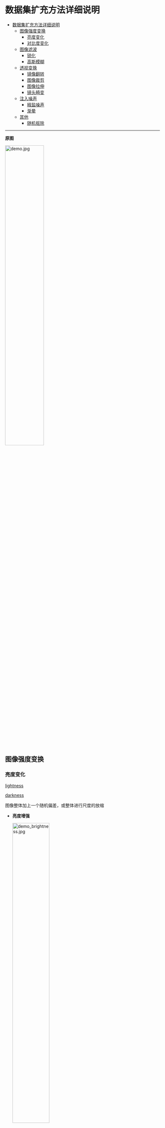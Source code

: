 # 数据集扩充方法详细说明

   * [数据集扩充方法详细说明](#数据集扩充方法详细说明)
      * [图像强度变换](#图像强度变换)
         * [亮度变化](#亮度变化)
         * [对比度变化](#对比度变化)
      * [图像滤波](#图像滤波)
         * [锐化](#锐化)
         * [高斯模糊](#高斯模糊)
      * [透视变换](#透视变换)
         * [镜像翻转](#镜像翻转)
         * [图像裁剪](#图像裁剪)
         * [图像拉伸](#图像拉伸)
         * [镜头畸变](#镜头畸变)
      * [注入噪声](#注入噪声)
         * [椒盐噪声](#椒盐噪声)
         * [渐晕](#渐晕)
      * [其他](#其他)
         * [随机抠除](#随机抠除)

------

**原图**

<img src="https://upload-images.jianshu.io/upload_images/12014150-68b3a00fdc229303.jpg?imageMogr2/auto-orient/strip%7CimageView2/2/w/1240" alt="demo.jpg" width="50%;" />

## 图像强度变换

### 亮度变化

[lightness](https://github.com/doubleZ0108/IDEA-Lab-Summer-Camp/blob/master/src/data-augmentation/lightness.py)

[darkness](https://github.com/doubleZ0108/Data-Augmentation/blob/master/src/darkness.py)

图像整体加上一个随机偏差，或整体进行尺度的放缩

- **亮度增强**

  <img src="https://upload-images.jianshu.io/upload_images/12014150-52ddaafbe5baeb46.jpg?imageMogr2/auto-orient/strip%7CimageView2/2/w/1240" alt="demo_brightness.jpg" width="50%;" />

- **亮度减弱**

  <img src="https://upload-images.jianshu.io/upload_images/12014150-52fb0b2aa553d1f5.jpg?imageMogr2/auto-orient/strip%7CimageView2/2/w/1240" alt="demo_darkness.jpg" width="50%;" />

```python
brightness = 1 + np.random.randint(1, 9) / 10
brightness_img = img.point(lambda p: p * brightness)
```

> 不影响label的位置

### 对比度变化

[contrast](https://github.com/doubleZ0108/IDEA-Lab-Summer-Camp/blob/master/src/data-augmentation/contrast.py)

扩展图像灰度级动态范围，对两极的像素进行压缩，对中间范围的像素进行扩展

```python
range_contrast=(-50, 50)
contrast = np.random.randint(*range_contrast)
contrast_img = img.point(lambda p: p * (contrast / 127 + 1) - contrast)
```

> 不影响label的位置

<img src="https://upload-images.jianshu.io/upload_images/12014150-28d8278dee909f49.jpg?imageMogr2/auto-orient/strip%7CimageView2/2/w/1240" alt="demo_contrast.jpg" width="50%;" />

<br/>

## 图像滤波

### 锐化

[sharpen](https://github.com/doubleZ0108/IDEA-Lab-Summer-Camp/blob/master/src/data-augmentation/sharpen.py)

增强图像边缘信息

```python
identity = np.array([[0, 0, 0],
                     [0, 1, 0],
                     [0, 0, 0]])
sharpen = np.array([[ 0, -1,  0],
                    [-1,  4, -1],
                    [ 0, -1,  0]]) / 4
max_center = 4
sharp = sharpen * np.random.random() * max_center
kernel = identity + sharp
sharpen_img = cv2.filter2D(img, -1, kernel)
```

> 不影响label的位置

<img src="https://upload-images.jianshu.io/upload_images/12014150-1263dc2e13f5d671.jpg?imageMogr2/auto-orient/strip%7CimageView2/2/w/1240" alt="demo_sharpen.jpg" width="50%;" />

### 高斯模糊

[blur](https://github.com/doubleZ0108/IDEA-Lab-Summer-Camp/blob/master/src/data-augmentation/blur.py)

图像平滑

```python
kernel_size = (7, 7)
blur_img = cv2.GaussianBlur(img,kernel_size,0)
```

> 不影响label的位置

<img src="https://upload-images.jianshu.io/upload_images/12014150-58bca6cb92d4d542.jpg?imageMogr2/auto-orient/strip%7CimageView2/2/w/1240" alt="demo_blur.jpg" width="50%;" />

<br/>

## 透视变换

### 镜像翻转

[flip](https://github.com/doubleZ0108/IDEA-Lab-Summer-Camp/blob/master/src/data-augmentation/flip.py)

使图像沿长轴进行翻转

```python
flip_img = cv2.flip(cv2.cvtColor(np.asarray(img),cv2.COLOR_RGB2BGR), 1)
```

> 第一个位置的参数 $pos = 1 - pos$，其他信息不变，可以采用脚本自动生成
>
> ```python
> with open(name + "_flip.txt", "w") as outfile:
>   with open(name + ".txt", "r") as infile:
>     for line in infile.readlines():
>       words = line.split(" ")
>       horizontal_coord = float(words[1])
>       outfile.write(words[0] + " " + str(format(1-horizontal_coord, ".6f")) + " " + words[2] + " " + words[3] + " " + words[4])
> ```

<img src="https://upload-images.jianshu.io/upload_images/12014150-0336d65402d15237.jpg?imageMogr2/auto-orient/strip%7CimageView2/2/w/1240" alt="demo_flip.jpg" width="50%;" />

### 图像裁剪

[crop](https://github.com/doubleZ0108/IDEA-Lab-Summer-Camp/blob/master/src/data-augmentation/crop.py)

裁剪原图80%大小的中心图像，并进行随机移动

```python
kernel_size = list(map(lambda x: int(x*0.8), size))
shift_min, shift_max = -50, 50
shift_size = [np.random.randint(shift_min, shift_max), np.random.randint(shift_min, shift_max)]

crop_img = img[
  (size[0]-kernel_size[0])//2+shift_size[0]:(size[0]-kernel_size[0])//2+kernel_size[0]+shift_size[0],
  (size[1]-kernel_size[1])//2+shift_size[1]:(size[1]-kernel_size[1])//2+kernel_size[1]+shift_size[1]
]
```

> 可能将目标对象裁减掉，因此采用手工重新标注

<img src="https://upload-images.jianshu.io/upload_images/12014150-346ec7617782e807.jpg?imageMogr2/auto-orient/strip%7CimageView2/2/w/1240" alt="demo_crop.jpg" width="50%;" />

### 图像拉伸

[deform](https://github.com/doubleZ0108/IDEA-Lab-Summer-Camp/blob/master/src/data-augmentation/deform.py)

拉伸成长宽为原始宽的正方形图像

```python
deform_img = img.resize((int(w), int(w)))
```

> 原图中比例信息改变，最好重新手工标注

<img src="https://upload-images.jianshu.io/upload_images/12014150-ed8fd4ef139b7e75.jpg?imageMogr2/auto-orient/strip%7CimageView2/2/w/1240" alt="demo_deform.jpg" width="50%;" />

### 镜头畸变

[distortion](https://github.com/doubleZ0108/IDEA-Lab-Summer-Camp/blob/master/src/data-augmentation/distortion.py)

对图像进行透视变化，模拟鱼眼镜头的镜头畸变

通过播放径向系数k1，k2，k3和切向系数$\rho1$, $\rho2$实现

```python
d_coef= np.array((0.15, 0.15, 0.1, 0.1, 0.05))
# get the height and the width of the image
h, w = img.shape[:2]
# compute its diagonal
f = (h ** 2 + w ** 2) ** 0.5
# set the image projective to carrtesian dimension
K = np.array([[f, 0, w / 2],
              [0, f, h / 2],
              [0, 0,   1  ]])
d_coef = d_coef * np.random.random(5) # value
d_coef = d_coef * (2 * (np.random.random(5) < 0.5) - 1) # sign
# Generate new camera matrix from parameters
M, _ = cv2.getOptimalNewCameraMatrix(K, d_coef, (w, h), 0)
# Generate look-up tables for remapping the camera image
remap = cv2.initUndistortRectifyMap(K, d_coef, None, M, (w, h), 5)
# Remap the original image to a new image
distortion_img = cv2.remap(img, *remap, cv2.INTER_LINEAR)
```

> 最好重新手工标注

<img src="https://upload-images.jianshu.io/upload_images/12014150-c33b16682ef46ebf.jpg?imageMogr2/auto-orient/strip%7CimageView2/2/w/1240" alt="demo_distortion.jpg" width="50%;" />

<br/>

## 注入噪声

### 椒盐噪声

[noise](https://github.com/doubleZ0108/IDEA-Lab-Summer-Camp/blob/master/src/data-augmentation/noise.py)

在图像中随机添加白/黑像素

```python
for i in range(5000):
  x = np.random.randint(0,rows)
  y = np.random.randint(0,cols)
  noise_img[x,y,:] = 255
  noise_img.flags.writeable = True
```

> 不影响label的位置

<img src="https://upload-images.jianshu.io/upload_images/12014150-0264d134d8ce1211.jpg?imageMogr2/auto-orient/strip%7CimageView2/2/w/1240" alt="demo_noise.jpg" width="50%;" />

### 渐晕

[vignetting](https://github.com/doubleZ0108/IDEA-Lab-Summer-Camp/blob/master/src/data-augmentation/vignetting.py)

对图像添加一个圆范围内的噪声模拟光晕

```python
ratio_min_dist=0.2
range_vignette=np.array((0.2, 0.8))
random_sign=False

h, w = img.shape[:2]
min_dist = np.array([h, w]) / 2 * np.random.random() * ratio_min_dist

# create matrix of distance from the center on the two axis
x, y = np.meshgrid(np.linspace(-w/2, w/2, w), np.linspace(-h/2, h/2, h))
x, y = np.abs(x), np.abs(y)
# create the vignette mask on the two axis
x = (x - min_dist[0]) / (np.max(x) - min_dist[0])
x = np.clip(x, 0, 1)
y = (y - min_dist[1]) / (np.max(y) - min_dist[1])
y = np.clip(y, 0, 1)
# then get a random intensity of the vignette
vignette = (x + y) / 2 * np.random.uniform(*range_vignette)
vignette = np.tile(vignette[..., None], [1, 1, 3])
sign = 2 * (np.random.random() < 0.5) * (random_sign) - 1
vignetting_img = img * (1 + sign * vignette)
```

> 不影响label的位置

<img src="https://upload-images.jianshu.io/upload_images/12014150-3e8b67995db963e3.jpg?imageMogr2/auto-orient/strip%7CimageView2/2/w/1240" alt="demo_vignetting.jpg" width="50%;" />

<br/>

## 其他

### 随机抠除

[cutout](https://github.com/doubleZ0108/IDEA-Lab-Summer-Camp/blob/master/src/data-augmentation/cutout.py)

随机抠出四个位置，并用黑色/彩色矩形填充

```python
channel_wise = False
max_crop = 4
replacement=0

size = np.array(img.shape[:2])
mini, maxi = min_size_ratio * size, max_size_ratio * size
cutout_img = img
for _ in range(max_crop):
  # random size
  h = np.random.randint(mini[0], maxi[0])
  w = np.random.randint(mini[1], maxi[1])
  # random place
  shift_h = np.random.randint(0, size[0] - h)
  shift_w = np.random.randint(0, size[1] - w)

  if channel_wise:
    c = np.random.randint(0, img.shape[-1])
    cutout_img[shift_h:shift_h+h, shift_w:shift_w+w, c] = replacement
    else:
      cutout_img[shift_h:shift_h+h, shift_w:shift_w+w] = replacement
```

> 不影响label的位置

<img src="https://upload-images.jianshu.io/upload_images/12014150-ed2337394e6352b4.jpg?imageMogr2/auto-orient/strip%7CimageView2/2/w/1240" alt="demo_cutout.jpg" width="50%;" />

<br/>